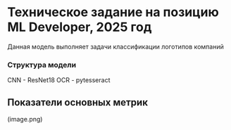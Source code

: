 # Техническое задание на позицию ML Developer, 2025 год

Данная модель выполняет задачи классификации логотипов компаний

### Структура модели

CNN - ResNet18
OCR - pytesseract

## Показатели основных метрик
(image.png)
